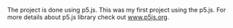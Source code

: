 The project is done using p5.js. This was my first project using the p5.js. For more details about p5.js library check out www.p5js.org. 
